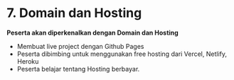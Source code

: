 # 7. Domain dan Hosting

**Peserta akan diperkenalkan dengan Domain dan Hosting**

* Membuat live project dengan Github Pages
* Peserta dibimbing untuk menggunakan free hosting dari Vercel, Netlify, Heroku
* Peserta belajar tentang Hosting berbayar.
